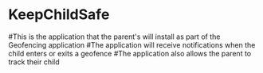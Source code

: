 # KeepChildSafe
#This is the application that the parent's will install as part of the Geofencing application
#The application will receive notifications when the child enters or exits a geofence
#The application also allows the parent to track their child
